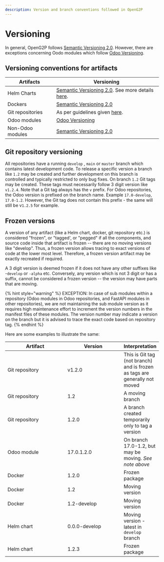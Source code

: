 ```yaml
---
description: Version and branch conventions followed in OpenG2P
---
```


# Versioning

In general, OpenG2P follows  [Semantic Versioning 2.0](https://semver.org/spec/v2.0.0.html). However,  there are exceptions concerning Oodo modules which follow [Odoo Versioning](https://setuptools-odoo.readthedocs.io/en/latest/#versioning). &#x20;

## Versioning conventions for artifacts

| Artifacts        | Versioning                                                                                                                    |
| ---------------- | ----------------------------------------------------------------------------------------------------------------------------- |
| Helm Charts      |  [Semantic Versioning 2.0](https://semver.org/spec/v2.0.0.html). See more details [here](helm-charts.md#helm-chart-versions). |
| Dockers          |  [Semantic Versioning 2.0](https://semver.org/spec/v2.0.0.html)                                                               |
| Git repositories | As per guidelines given [here](versioning.md#git-repository-versioning).                                                      |
| Odoo modules     | [Odoo Versioning](https://setuptools-odoo.readthedocs.io/en/latest/#versioning)                                               |
| Non-Odoo modules |  [Semantic Versioning 2.0](https://semver.org/spec/v2.0.0.html)                                                               |

## Git repository versioning

All repositories have a running `develop` , `main` or `master` branch which contains latest development code.  To release a specific version a branch like `1.2` may be created and further development on this  branch is controlled and typically restricted to only bug fixes. On branch `1.2` Git tags may be created. These tags must necessarily follow 3 digit version like `v1.2.4`.  Note that a Git tag always has the `v` prefix.  For Odoo repositories, the Odoo version is prefixed on the branch name. Example `17.0-develop`, `17.0-1.2`. However, the Git tag does not contain this prefix - the same will still be v`1.2.5` for example.

## Frozen versions

A version of any artifact (like a Helm chart, docker, git repository etc.)  is considered "frozen", or "tagged', or "pegged" if all the components, and source code inside that artifact is frozen -- there are no moving versions like "develop". Thus, a frozen version allows tracing to exact versions of code at the lower most level.  Therefore, a frozen version artifact may be exactly recreated if required.

A 3 digit version is deemed frozen if it does not have any other suffixes like -`develop` or `-alpha` etc. Conversely, any version which is not 3 digit or has a suffix, cannot be considered a frozen version -- the version may have parts that are moving. &#x20;

{% hint style="warning" %}
EXCEPTION: In case of sub modules within a repository (Odoo modules in Odoo repositories, and FastAPI modules in other repositories), we are not maintaining the sub module version as it requires high maintenance effort to increment the version numbers in the manifest files of these modules.  The version number may indicate a version on the branch but it is advised to trace the exact code based on repository tag.
{% endhint %}

Here are some examples to illustrate the same:

<table><thead><tr><th width="200">Artifact</th><th width="185">Version</th><th>Interpretation</th></tr></thead><tbody><tr><td>Git repository</td><td>v1.2.0</td><td>This is Git tag (not branch) and is frozen as tags are generally not moved</td></tr><tr><td>Git repository</td><td>1.2</td><td>A moving branch</td></tr><tr><td>Git repository</td><td>1.2.0</td><td>A branch created temporarily only to tag a version</td></tr><tr><td>Odoo module</td><td>17.0.1.2.0</td><td>On branch 17.0-1.2, but may be moving. <em>See note above</em></td></tr><tr><td>Docker</td><td>1.2.0</td><td>Frozen package</td></tr><tr><td>Docker</td><td>1.2</td><td>Moving version</td></tr><tr><td>Docker</td><td>1.2-develop</td><td>Moving version</td></tr><tr><td>Helm chart</td><td>0.0.0-develop</td><td>Moving version - latest in <code>develop</code> branch</td></tr><tr><td>Helm chart</td><td>1.2.3</td><td>Frozen package</td></tr></tbody></table>


